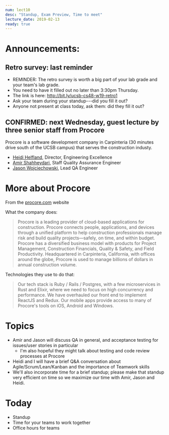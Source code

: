 ```yaml
---
num: lect10
desc: "Standup, Exam Preview, Time to meet"
lecture_date: 2019-02-13
ready: true
---
```


# Announcements:

## Retro survey: last reminder
* REMINDER: The retro survey is worth a big part of your lab grade and your team's lab grade.
* You need to have it filled out no later than 3:30pm Thursday.
* The link is here: <http://bit.ly/ucsb-cs48-w19-retro1>
* Ask your team during your standup---did you fill it out?
* Anyone not present at class today, ask them: did they fill it out?

## CONFIRMED: next Wednesday, guest lecture by three senior staff from Procore

Procore is a software development company in Carpinteria (30 minutes drive south of the UCSB campus) that serves the construction industy.

* [Heidi Helfland](http://www.heidihelfand.com/about/), Director, Engineering Excellence
* [Amir Shahheydari](https://www.linkedin.com/in/ashahheydari), Staff Quality Assurance Engineer
* [Jason Wojciechowski](https://www.linkedin.com/in/jason-wojciechowski-52027287), Lead QA Engineer

# More about Procore

From the [procore.com](https://procore.com) website 

What the company does:
> Procore is a leading provider of cloud-based applications for construction. Procore connects people, applications, and devices through a unified platform to help construction professionals manage risk and build quality projects—safely, on time, and within budget. Procore has a diversified business model with products for Project Management, Construction Financials, Quality & Safety, and Field Productivity. Headquartered in Carpinteria, California, with offices around the globe, Procore is used to manage billions of dollars in annual construction volume. 

Technologies they use to do that:
> Our tech stack is Ruby / Rails / Postgres, with a few microservices in Rust and Elixir, where we need to focus on high concurrency and performance. We have overhauled our front end to implement ReactJS and Redux. Our mobile apps provide access to many of Procore's tools on iOS, Android and Windows.

# Topics 

* Amir and Jason will discuss QA in general, and acceptance testing for issues/user stories in particular
   * I'm also hopeful they might talk about testing and code review processes at Procore
* Heidi and I will have a brief Q&A conversation about Agile/Scrum/Lean/Kanban and the importance of Teamwork skills
* We'll also incorporate time for a brief standup; please make that standup very efficient on time so we maximize our time with Amir, Jason and Heidi.


# Today

* Standup
* Time for your teams to work together
* Office hours for teams

